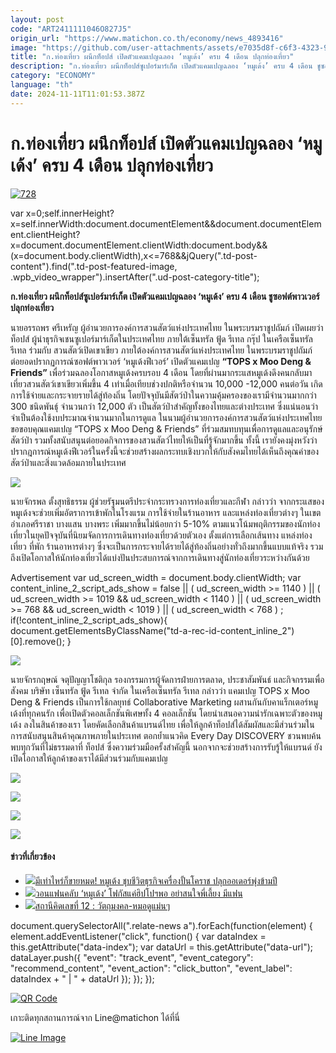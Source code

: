 ```yaml
---
layout: post
code: "ART2411111046O827J5"
origin_url: "https://www.matichon.co.th/economy/news_4893416"
image: "https://github.com/user-attachments/assets/e7035d8f-c6f3-4323-9aaf-66e984775d3c"
title: "ก.ท่องเที่ยว ผนึกท็อปส์ เปิดตัวแคมเปญฉลอง ‘หมูเด้ง’ ครบ 4 เดือน ปลุกท่องเที่ยว"
description: "ก.ท่องเที่ยว ผนึกท็อปส์ซูเปอร์มาร์เก็ต เปิดตัวแคมเปญฉลอง ‘หมูเด้ง’ ครบ 4 เดือน ชูซอฟต์พาวเวอร์ปลุกท่องเที่ยว"
category: "ECONOMY"
language: "th"
date: 2024-11-11T11:01:53.387Z
---
```


# ก.ท่องเที่ยว ผนึกท็อปส์ เปิดตัวแคมเปญฉลอง ‘หมูเด้ง’ ครบ 4 เดือน ปลุกท่องเที่ยว

[![](https://www.matichon.co.th/wp-content/uploads/2024/11/728-141.jpg "728")](https://www.matichon.co.th/wp-content/uploads/2024/11/728-141.jpg)

var x=0;self.innerHeight?x=self.innerWidth:document.documentElement&&document.documentElement.clientHeight?x=document.documentElement.clientWidth:document.body&&(x=document.body.clientWidth),x<=768&&jQuery(".td-post-content").find(".td-post-featured-image, .wpb\_video\_wrapper").insertAfter(".ud-post-category-title");

**ก.ท่องเที่ยว ผนึกท็อปส์ซูเปอร์มาร์เก็ต เปิดตัวแคมเปญฉลอง ‘หมูเด้ง’ ครบ 4 เดือน ชูซอฟต์พาวเวอร์ปลุกท่องเที่ยว**

นายอรรถพร ศรีเหรัญ ผู้อำนวยการองค์การสวนสัตว์แห่งประเทศไทย ในพระบรมราชูปถัมภ์ เปิดเผยว่า ท็อปส์ ผู้นำธุรกิจเชนซูเปอร์มาร์เก็ตในประเทศไทย ภายใต้เซ็นทรัล ฟู้ด รีเทล กรุ๊ป ในเครือเซ็นทรัล รีเทล ร่วมกับ สวนสัตว์เปิดเขาเขียว ภายใต้องค์การสวนสัตว์แห่งประเทศไทย ในพระบรมราชูปถัมภ์ ต่อยอดปรากฏการณ์ซอฟต์พาวเวอร์ ‘หมูเด้งฟีเวอร์’ เปิดตัวแคมเปญ **“TOPS x Moo Deng & Friends”** เพื่อร่วมฉลองโอกาสหมูเด้งครบรอบ 4 เดือน โดยที่ผ่านมากระแสหมูเด้งดึงคนกลับมาเที่ยวสวนสัตว์เขาเขียวเพิ่มขึ้น 4 เท่าเมื่อเทียบช่วงปกติหรือจำนวน 10,000 -12,000 คนต่อวัน เกิดการใช้จ่ายและกระจายรายได้สู่ท้องถิ่น โดยปัจจุบันมีสัตว์ป่าในความคุ้มครองของเรามีจำนวนมากกว่า 300 ชนิดพันธุ์ จำนวนกว่า 12,000 ตัว เป็นสัตว์ป่าสำคัญทั้งของไทยและต่างประเทศ ซึ่งแน่นอนว่าจำเป็นต้องใช้งบประมาณจำนวนมากในการดูแล ในนามผู้อำนวยการองค์การสวนสัตว์แห่งประเทศไทย ขอขอบคุณแคมเปญ “TOPS x Moo Deng & Friends” ที่ร่วมสมทบทุนเพื่อการดูแลและอนุรักษ์สัตว์ป่า รวมทั้งสนับสนุนต่อยอดกิจการของสวนสัตว์ไทยให้เป็นที่รู้จักมากขึ้น ทั้งนี้ เรายังคงมุ่งหวังว่าปรากฎการณ์หมูเด้งฟีเวอร์ในครั้งนี้จะช่วยสร้างผลกระทบเชิงบวกให้กับสังคมไทยได้เห็นถึงคุณค่าของสัตว์ป่าและสิ่งแวดล้อมภายในประเทศ

![](https://www.matichon.co.th/wp-content/uploads/2024/11/534335385002574162_0-1024x683.jpg)

นายจักรพล ตั้งสุทธิธรรม ผู้ช่วยรัฐมนตรีประจำกระทรวงการท่องเที่ยวและกีฬา กล่าวว่า จากกระแสของหมูเด้งจะช่วยเพิ่มอัตราการเข้าพักในโรงแรม การใช้จ่ายในร้านอาหาร และแหล่งท่องเที่ยวต่างๆ ในเขตอำเภอศรีราชา บางแสน บางพระ เพิ่มมากขึ้นไม่น้อยกว่า 5-10% ตามแนวโน้มพฤติกรรมของนักท่องเที่ยวในยุคปัจจุบันที่นิยมจัดการการเดินทางท่องเที่ยวด้วยตัวเอง ตั้งแต่การเลือกเส้นทาง แหล่งท่องเที่ยว ที่พัก ร้านอาหารต่างๆ ซึ่งจะเป็นการกระจายได้รายได้สู่ท้องถิ่นอย่างทั่วถึงมากขึ้นแบบแท้จริง รวมถึงเปิดโอกาสให้นักท่องเที่ยวได้แบ่งปันประสบการณ์จากการเดินทางสู่นักท่องเที่ยวระหว่างกันด้วย

Advertisement var ud\_screen\_width = document.body.clientWidth; var content\_inline\_2\_script\_ads\_show = false || ( ud\_screen\_width >= 1140 ) || ( ud\_screen\_width >= 1019 && ud\_screen\_width < 1140 ) || ( ud\_screen\_width >= 768 && ud\_screen\_width < 1019 ) || ( ud\_screen\_width < 768 ) ; if(!content\_inline\_2\_script\_ads\_show){ document.getElementsByClassName("td-a-rec-id-content\_inline\_2")\[0\].remove(); }

![](https://www.matichon.co.th/wp-content/uploads/2024/11/534335386126647362_0-1024x683.jpg)

นายจักรกฤษณ์ จตุปัญญาโชติกุล รองกรรมการผู้จัดการฝ่ายการตลาด, ประชาสัมพันธ์ และกิจกรรมเพื่อสังคม บริษัท เซ็นทรัล ฟู้ด รีเทล จำกัด ในเครือเซ็นทรัล รีเทล กล่าวว่า แคมเปญ TOPS x Moo Deng & Friends เป็นการใช้กลยุทธ์ Collaborative Marketing ผสานกันกับคาแร็กเตอร์หมูเด้งที่ทุกคนรัก เพื่อเปิดตัวคอลเล็กชันพิเศษทั้ง 4 คอลเล็กชัน โดยนำเสนอความน่ารักเฉพาะตัวของหมูเด้ง ลงในสินค้าของเรา โดยคัดเลือกสินค้าแบรนด์ไทย เพื่อให้ลูกค้าท็อปส์ได้สัมผัสและมีส่วนร่วมในการสนับสนุนสินค้าคุณภาพภายในประเทศ ตอกย้ำแนวคิด Every Day DISCOVERY ชวนพบค้นพบทุกวันที่ไม่ธรรมดาที่ ท็อปส์ ซึ่งความร่วมมือครั้งสำคัญนี้ นอกจากจะช่วยสร้างการรับรู้ให้แบรนด์ ยังเปิดโอกาสให้ลูกค้าของเราได้มีส่วนร่วมกับแคมเปญ

![](https://www.matichon.co.th/wp-content/uploads/2024/11/S__57565195_0-683x1024.jpg)

![](https://www.matichon.co.th/wp-content/uploads/2024/11/S__57565190_0-1024x683.jpg)

![](https://www.matichon.co.th/wp-content/uploads/2024/11/S__57565194_0-1024x683.jpg)

![](https://www.matichon.co.th/wp-content/uploads/2024/11/S__57565198-1024x683.jpg)

#### ข่าวที่เกี่ยวข้อง

*   [![](https://www.matichon.co.th/wp-content/uploads/2024/11/หมูเด้ง1587.jpg)มีเท่าไหร่ก็ขายหมด! หมูเด้ง ชุบชีวิตธุรกิจเครื่องปั้นโคราช ปลุกออเดอร์พุ่งข้ามปี](https://www.matichon.co.th/region/news_4890542)
*   [![](https://www.matichon.co.th/wp-content/uploads/2024/11/moo728-1.jpg)วอนแฟนคลับ ‘หมูเด้ง’ โฟกัสแค่ฮิปโปฯพอ อย่าสนใจพี่เลี้ยง มีแฟน](https://www.matichon.co.th/region/news_4889203)
*   [![](https://www.matichon.co.th/wp-content/uploads/2024/11/ภป-วัตถุมงคล-หมอดูแม่นๆ-.jpg)สถานีคิดเลขที่ 12 : วัตถุมงคล-หมอดูแม่นๆ](https://www.matichon.co.th/article/thinkstation-12/news_4887523)

document.querySelectorAll(".relate-news a").forEach(function(element) { element.addEventListener("click", function() { var dataIndex = this.getAttribute("data-index"); var dataUrl = this.getAttribute("data-url"); dataLayer.push({ "event": "track\_event", "event\_category": "recommend\_content", "event\_action": "click\_button", "event\_label": dataIndex + " | " + dataUrl }); }); });

[![QR Code](https://www.matichon.co.th/wp-content/uploads/2023/07/wob1371z.jpg)](https://lin.ee/ht0nDxX)

เกาะติดทุกสถานการณ์จาก Line@matichon ได้ที่นี่

[![Line Image](https://www.matichon.co.th/wp-content/uploads/2023/07/th.png)](https://lin.ee/ht0nDxX)